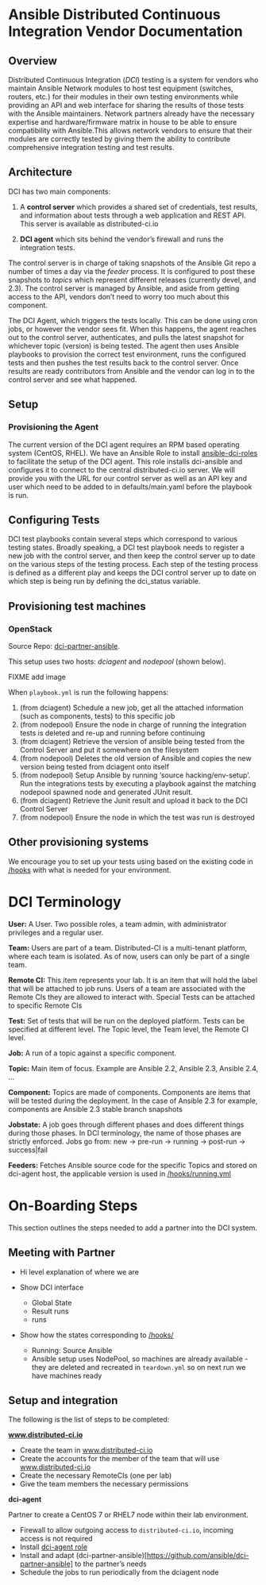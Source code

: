 # Ansible Distributed Continuous Integration Vendor Documentation

## Overview

Distributed Continuous Integration (*DCI*) testing is a system for vendors who maintain Ansible Network modules to host test equipment (switches, routers, etc.) for their modules in their own testing environments while providing an API and web interface for sharing the results of those tests with the Ansible maintainers. Network partners already have the necessary expertise and hardware/firmware matrix in house to be able to ensure compatibility with Ansible.This allows network vendors to ensure that their modules are correctly tested by giving them the ability to contribute comprehensive integration testing and test results.

## Architecture

DCI has two main components:

1. A **control server** which provides a shared set of credentials, test results, and information about tests through a web application and REST API. This server is available as distributed-ci.io

2. **DCI agent** which sits behind the vendor’s firewall and runs the integration tests.

The control server is in charge of taking snapshots of the Ansible Git repo a number of times a day via the *feeder* process. It is configured to post these snapshots to *topics* which represent different releases (currently devel, and 2.3). The control server is managed by Ansible, and aside from getting access to the API, vendors don’t need to worry too much about this component.

The DCI Agent, which triggers the tests locally. This can be done using cron jobs, or however the vendor sees fit. When this happens, the agent reaches out to the control server, authenticates, and pulls the latest snapshot for whichever topic (version) is being tested. The agent then uses Ansible playbooks to provision the correct test environment, runs the configured tests and then pushes the test results back to the control server. Once results are ready contributors from Ansible and the vendor can log in to the control server and see what happened.

## Setup

### Provisioning the Agent

The current version of the DCI agent requires an RPM based operating system (CentOS, RHEL). We have an Ansible Role to install [ansible-dci-roles](https://github.com/newswangerd/ansible-dci-roles) to facilitate the setup of the DCI agent. This role installs dci-ansible and configures it to connect to the central distributed-ci.io server. We will provide you with the URL for our control server as well as an API key and user which need to be added to in defaults/main.yaml before the playbook is run.

## Configuring Tests

DCI test playbooks contain several steps which correspond to various testing states. Broadly speaking, a DCI test playbook needs to register a new job with the control server, and then keep the control server up to date on the various steps of the testing process. Each step of the testing process is defined as a different play and keeps the DCI control server up to date on which step is being run by defining the dci_status variable.

## Provisioning test machines

### OpenStack

Source Repo: [dci-partner-ansible](https://github.com/ansible/dci-partner-ansible).

This setup uses two hosts: *dciagent* and *nodepool* (shown below).

FIXME add image

When `playbook.yml` is run the following happens:

1. (from dciagent) Schedule a new job, get all the attached information (such as components, tests) to this specific job
2. (from nodepool) Ensure the node in charge of running the integration tests is deleted and re-up and running before continuing
3. (from dciagent) Retrieve the version of ansible being tested from the Control Server and put it somewhere on the filesystem
4. (from nodepool) Deletes the old version of Ansible and copies the new version being tested from dciagent onto itself
5. (from nodepool) Setup Ansible by running  ‘source hacking/env-setup’. Run the integrations tests by executing a playbook against the matching nodepool spawned node and generated JUnit result.
6. (from dciagent) Retrieve the Junit result and upload it back to the DCI Control Server
7. (from nodepool) Ensure the node in which the test was run is destroyed

## Other provisioning systems

We encourage you to set up your tests using based on the existing code in [/hooks](https://github.com/ansible/dci-partner-ansible/tree/master/hooks) with what is needed for your environment.

# DCI Terminology

**User:** A User. Two possible roles, a team admin, with administrator privileges and a regular user.

**Team:** Users are part of a team. Distributed-CI is a multi-tenant platform, where each team is isolated. As of now, users can only be part of a single team.

**Remote CI:** This item represents your lab. It is an item that will hold the label that will be attached to job runs. Users of a team are associated with the Remote CIs they are allowed to interact with. Special Tests can be attached to specific Remote CIs

**Test:** Set of tests that will be run on the deployed platform. Tests can be specified at different level. The Topic level, the Team level, the Remote CI level.

**Job:** A run of a topic against a specific component.

**Topic:** Main item of focus. Example are Ansible 2.2, Ansible 2.3, Ansible 2.4, ...

**Component:** Topics are made of components. Components are items that will be tested during the deployment. In the case of Ansible 2.3 for example, components are Ansible 2.3 stable branch snapshots

**Jobstate:** A job goes through different phases and does different things during those phases. In DCI terminology, the name of those phases are strictly enforced. Jobs go from: new -> pre-run -> running -> post-run -> success|fail

**Feeders:** Fetches Ansible source code for the specific Topics and stored on dci-agent host, the applicable version is used in [/hooks/running.yml](https://github.com/ansible/dci-partner-ansible/blob/master/hooks/running.yml)

# On-Boarding Steps

This section outlines the steps needed to add a partner into the DCI system.


## Meeting with Partner

* Hi level explanation of where we are
* Show DCI interface
    * Global State
    * Result runs
    * runs
* Show how the states corresponding to [/hooks/](https://github.com/ansible/dci-partner-ansible/tree/master/hooks)

   * Running: Source Ansible
   * Ansible setup uses NodePool, so machines are already available - they are deleted and recreated in `teardown.yml` so on next run we have machines ready

## Setup and integration

The following is the list of steps to be completed:

**www.distributed-ci.io**

* Create the team in www.distributed-ci.io
* Create the accounts for the member of the team that will use www.distributed-ci.io
* Create the necessary RemoteCIs (one per lab)
* Give the team members the necessary permissions

**dci-agent**

Partner to create a CentOS 7 or RHEL7 node within their lab environment.

* Firewall to allow outgoing access to `distributed-ci.io`, incoming access is not required
* Install [dci-agent role ](https://github.com/newswangerd/ansible-dci-roles)
* Install and adapt (dci-partner-ansible)[https://github.com/ansible/dci-partner-ansible] to the partner’s needs
* Schedule the jobs to run periodically from the dciagent node


